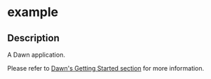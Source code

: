 # example

## Description

A Dawn application.

Please refer to [Dawn's Getting Started section](https://github.com/Hawmex/dawn#getting-started) for more information.
